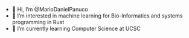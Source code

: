 - 👋 Hi, I’m @MarioDanielPanuco
- 👀 I’m interested in machine learning for Bio-Informatics and systems programming in Rust
- 🌱 I’m currently learning Computer Science at UCSC 


<!---
MarioDanielPanuco/MarioDanielPanuco is a ✨ special ✨ repository because its `README.md` (this file) appears on your GitHub profile.
You can click the Preview link to take a look at your changes.
--->
